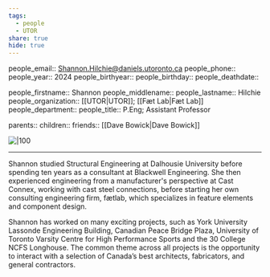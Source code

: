 ```yaml
---
tags:
  - people
  - UTOR
share: true
hide: true
---
```

people_email:: Shannon.Hilchie@daniels.utoronto.ca
people_phone:: 
people_year:: 2024
people_birthyear:: 
people_birthday:: 
people_deathdate:: 

people_firstname:: Shannon
people_middlename:: 
people_lastname:: Hilchie
people_organization:: [[UTOR|UTOR]]; [[Fæt Lab|Fæt Lab]]
people_department:: 
people_title:: P.Eng; Assistant Professor

parents:: 
children:: 
friends:: [[Dave Bowick|Dave Bowick]]

![|100](https://media.licdn.com/dms/image/v2/C5603AQFobbiAexVB8g/profile-displayphoto-shrink_200_200/profile-displayphoto-shrink_200_200/0/1516253439490?e=1741824000&v=beta&t=kN-McbTdWU_llMFktzitzRqJJBQ4RhGpdF2LmAFYUGI)

---

Shannon studied Structural Engineering at Dalhousie University before spending ten years as a consultant at Blackwell Engineering. She then experienced engineering from a manufacturer's perspective at Cast Connex, working with cast steel connections, before starting her own consulting engineering firm, fætlab, which specializes in feature elements and component design.

Shannon has worked on many exciting projects, such as York University Lassonde Engineering Building, Canadian Peace Bridge Plaza, University of Toronto Varsity Centre for High Performance Sports and the 30 College NCFS Longhouse. The common theme across all projects is the opportunity to interact with a selection of Canada’s best architects, fabricators, and general contractors.